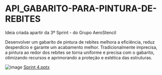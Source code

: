 # API_GABARITO-PARA-PINTURA-DE-REBITES
Ideia criada apartir da 3º Sprint - do Grupo AeroStencil

Desenvolver um gabarito de pintura de rebites melhora a eficiência, reduz desperdício e garante um acabamento melhor. Tradicionalmente imprecisa, a pintura ao redor dos rebites se torna uniforme e precisa com o gabarito, otimizando recursos e aprimorando a proteção e estética das estruturas.

![image](https://github.com/THCRDS007/API_GABARITO-PARA-PINTURA-DE-REBITES/assets/101475549/fdcd0baf-9dca-45fe-a657-202de415c570)
[Sprint 4.pptx](https://github.com/user-attachments/files/15750344/Sprint.4.pptx)
